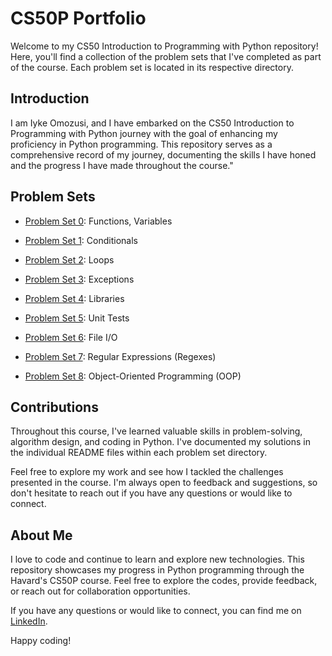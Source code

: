 # CS50P Portfolio

Welcome to my CS50 Introduction to Programming with Python repository! Here, you'll find a collection of the problem sets that I've completed as part of the course. Each problem set is located in its respective directory.

## Introduction
I am Iyke Omozusi, and I have embarked on the CS50 Introduction to Programming with Python journey with the goal of enhancing my proficiency in Python programming. This repository serves as a comprehensive record of my journey, documenting the skills I have honed and the progress I have made throughout the course."

## Problem Sets

- [Problem Set 0](./problem_sets/problem_set0): Functions, Variables

- [Problem Set 1](./problem_sets/problem_set1): Conditionals

- [Problem Set 2](./problem_sets/problem_set2): Loops

- [Problem Set 3](./problem_sets/problem_set3): Exceptions

- [Problem Set 4](./problem_sets/problem_set4): Libraries

- [Problem Set 5](./problem_sets/problem_set5): Unit Tests

- [Problem Set 6](./problem_sets/problem_set6): File I/O

- [Problem Set 7](./problem_sets/problem_set7): Regular Expressions (Regexes)

- [Problem Set 8](./problem_sets/problem_set8): Object-Oriented Programming (OOP)

## Contributions
Throughout this course, I've learned valuable skills in problem-solving, algorithm design, and coding in Python. I've documented my solutions in the individual README files within each problem set directory.

Feel free to explore my work and see how I tackled the challenges presented in the course. I'm always open to feedback and suggestions, so don't hesitate to reach out if you have any questions or would like to connect.

## About Me

I love to code and continue to learn and explore new technologies. This repository showcases my progress in Python programming through the Havard's CS50P course. Feel free to explore the codes, provide feedback, or reach out for collaboration opportunities.

If you have any questions or would like to connect, you can find me on [LinkedIn](https://www.linkedin.com/in/iomozusi).

Happy coding!
